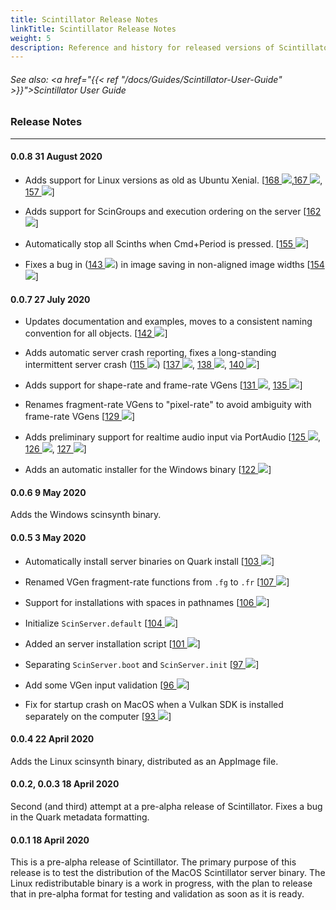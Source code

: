 ```yaml
---
title: Scintillator Release Notes
linkTitle: Scintillator Release Notes
weight: 5
description: Reference and history for released versions of Scintillator.
---
```

<!-- generated file, please edit the original .schelp file(in the Scintillator repository) and then run schelpToMarkDown.scdscript to regenerate. -->
###### See also: <a href="{{< ref "/docs/Guides/Scintillator-User-Guide" >}}">Scintillator User Guide</a> 



### Release Notes
---



#### 0.0.8 31 August 2020

<ul>
<li>

Adds support for Linux versions as old as Ubuntu Xenial. [<a href="https://github.com/ScintillatorSynth/Scintillator/pull/168">168 <img src="/images/external-link.svg" class="one-liner"></a>,<a href="https://github.com/ScintillatorSynth/Scintillator/pull/167">167 <img src="/images/external-link.svg" class="one-liner"></a>, <a href="https://github.com/ScintillatorSynth/Scintillator/pull/157">157 <img src="/images/external-link.svg" class="one-liner"></a>]

<li>

Adds support for ScinGroups and execution ordering on the server [<a href="https://github.com/ScintillatorSynth/Scintillator/pull/162">162 <img src="/images/external-link.svg" class="one-liner"></a>]

<li>

Automatically stop all Scinths when Cmd+Period is pressed. [<a href="https://github.com/ScintillatorSynth/Scintillator/pull/155">155 <img src="/images/external-link.svg" class="one-liner"></a>]

<li>

Fixes a bug in (<a href="https://github.com/ScintillatorSynth/Scintillator/issues/143">143 <img src="/images/external-link.svg" class="one-liner"></a>) in image saving in non-aligned image widths [<a href="https://github.com/ScintillatorSynth/Scintillator/pull/154">154 <img src="/images/external-link.svg" class="one-liner"></a>]

</ul>


#### 0.0.7 27 July 2020

<ul>
<li>

Updates documentation and examples, moves to a consistent naming convention for all objects. [<a href="https://github.com/ScintillatorSynth/Scintillator/pull/142">142 <img src="/images/external-link.svg" class="one-liner"></a>]

<li>

Adds automatic server crash reporting, fixes a long-standing intermittent server crash (<a href="https://github.com/ScintillatorSynth/Scintillator/issues/115">115 <img src="/images/external-link.svg" class="one-liner"></a>) [<a href="https://github.com/ScintillatorSynth/Scintillator/pull/137">137 <img src="/images/external-link.svg" class="one-liner"></a>, <a href="https://github.com/ScintillatorSynth/Scintillator/pull/138">138 <img src="/images/external-link.svg" class="one-liner"></a>, <a href="https://github.com/ScintillatorSynth/Scintillator/pull/140">140 <img src="/images/external-link.svg" class="one-liner"></a>]

<li>

Adds support for shape-rate and frame-rate VGens [<a href="https://github.com/ScintillatorSynth/Scintillator/pull/131">131 <img src="/images/external-link.svg" class="one-liner"></a>, <a href="https://github.com/ScintillatorSynth/Scintillator/pull/135">135 <img src="/images/external-link.svg" class="one-liner"></a>]

<li>

Renames fragment-rate VGens to "pixel-rate" to avoid ambiguity with frame-rate VGens [<a href="https://github.com/ScintillatorSynth/Scintillator/pull/129">129 <img src="/images/external-link.svg" class="one-liner"></a>]

<li>

Adds preliminary support for realtime audio input via PortAudio [<a href="https://github.com/ScintillatorSynth/Scintillator/pull/125">125 <img src="/images/external-link.svg" class="one-liner"></a>, <a href="https://github.com/ScintillatorSynth/Scintillator/pull/126">126 <img src="/images/external-link.svg" class="one-liner"></a>, <a href="https://github.com/ScintillatorSynth/Scintillator/pull/127">127 <img src="/images/external-link.svg" class="one-liner"></a>]

<li>

Adds an automatic installer for the Windows binary [<a href="https://github.com/ScintillatorSynth/Scintillator/pull/122">122 <img src="/images/external-link.svg" class="one-liner"></a>]

</ul>


#### 0.0.6 9 May 2020



Adds the Windows scinsynth binary.



#### 0.0.5 3 May 2020

<ul>
<li>

Automatically install server binaries on Quark install [<a href="https://github.com/ScintillatorSynth/Scintillator/pull/103">103 <img src="/images/external-link.svg" class="one-liner"></a>]

<li>

Renamed VGen fragment-rate functions from <code>.fg</code> to <code>.fr</code> [<a href="https://github.com/ScintillatorSynth/Scintillator/pull/107">107 <img src="/images/external-link.svg" class="one-liner"></a>]

<li>

Support for installations with spaces in pathnames [<a href="https://github.com/ScintillatorSynth/Scintillator/pull/106">106 <img src="/images/external-link.svg" class="one-liner"></a>]

<li>

Initialize <code>ScinServer.default</code> [<a href="https://github.com/ScintillatorSynth/Scintillator/pull/104">104 <img src="/images/external-link.svg" class="one-liner"></a>]

<li>

Added an server installation script [<a href="https://github.com/ScintillatorSynth/Scintillator/pull/101">101 <img src="/images/external-link.svg" class="one-liner"></a>]

<li>

Separating <code>ScinServer.boot</code> and <code>ScinServer.init</code> [<a href="https://github.com/ScintillatorSynth/Scintillator/pull/97">97 <img src="/images/external-link.svg" class="one-liner"></a>]

<li>

Add some VGen input validation [<a href="https://github.com/ScintillatorSynth/Scintillator/pull/96">96 <img src="/images/external-link.svg" class="one-liner"></a>]

<li>

Fix for startup crash on MacOS when a Vulkan SDK is installed separately on the computer [<a href="https://github.com/ScintillatorSynth/Scintillator/pull/93">93 <img src="/images/external-link.svg" class="one-liner"></a>]

</ul>


#### 0.0.4 22 April 2020



Adds the Linux scinsynth binary, distributed as an AppImage file.



#### 0.0.2, 0.0.3 18 April 2020



Second (and third) attempt at a pre-alpha release of Scintillator. Fixes a bug in the Quark metadata formatting.



#### 0.0.1 18 April 2020



This is a pre-alpha release of Scintillator. The primary purpose of this release is to test the distribution of the MacOS Scintillator server binary. The Linux redistributable binary is a work in progress, with the plan to release that in pre-alpha format for testing and validation as soon as it is ready.

